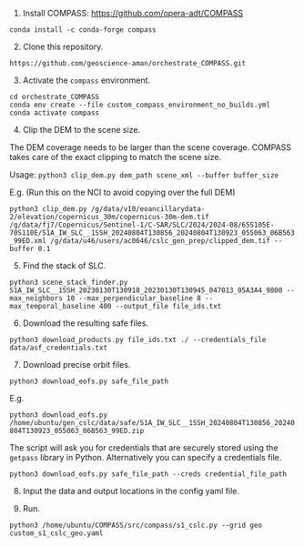 1. Install COMPASS: https://github.com/opera-adt/COMPASS
   
`conda install -c conda-forge compass`

2. Clone this repository.

`https://github.com/geoscience-aman/orchestrate_COMPASS.git`

3. Activate the `compass` environment.

```
cd orchestrate_COMPASS
conda env create --file custom_compass_environment_no_builds.yml
conda activate compass
```

4. Clip the DEM to the scene size. 

The DEM coverage needs to be larger than the scene coverage. COMPASS takes care of the exact clipping to match the scene size. 

Usage: 
`python3 clip_dem.py dem_path scene_xml --buffer buffer_size`

E.g. (Run this on the NCI to avoid copying over the full DEM)

`python3 clip_dem.py /g/data/v10/eoancillarydata-2/elevation/copernicus_30m/copernicus-30m-dem.tif /g/data/fj7/Copernicus/Sentinel-1/C-SAR/SLC/2024/2024-08/65S105E-70S110E/S1A_IW_SLC__1SSH_20240804T130856_20240804T130923_055063_06B563_99ED.xml /g/data/u46/users/ac0646/cslc_gen_prep/clipped_dem.tif --buffer 0.1`

5. Find the stack of SLC.

`python3 scene_stack_finder.py S1A_IW_SLC__1SSH_20230130T130918_20230130T130945_047013_05A3A4_9800 --max_neighbors 10 --max_perpendicular_baseline 8 --max_temporal_baseline 400 --output_file file_ids.txt`

6. Download the resulting safe files.

`python3 download_products.py file_ids.txt ./ --credentials_file data/asf_credentials.txt`

7. Download precise orbit files.

`python3 download_eofs.py safe_file_path`

E.g. 

`python3 download_eofs.py /home/ubuntu/gen_cslc/data/safe/S1A_IW_SLC__1SSH_20240804T130856_20240804T130923_055063_06B563_99ED.zip`

The script will ask you for credentials that are securely stored using the `getpass` library in Python. Alternatively you can specify a credentials file.

`python3 download_eofs.py safe_file_path --creds credential_file_path`

8. Input the data and output locations in the config yaml file. 

9. Run. 

`python3 /home/ubuntu/COMPASS/src/compass/s1_cslc.py --grid geo custom_s1_cslc_geo.yaml`
